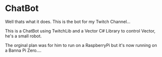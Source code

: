 # ChatBot

Well thats what it does.  This is the bot for my Twitch Channel...

This is a ChatBot using TwitchLib and a Vector C# Library to control Vector, he's a small robot. 

The orginal plan was for him to run on a RaspberryPi but it's now running on a Banna Pi Zero.... 
